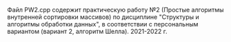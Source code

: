 Файл PW2.cpp содержит практическую работу №2 (Простые алгоритмы внутренней сортировки массивов) по дисциплине "Структуры и алгоритмы обработки данных", в соответствии с персональным вариантом (вариант 2, алгоритм Шелла).
2021-2022 г.
